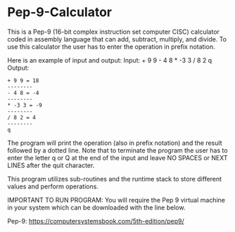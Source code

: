 # Pep-9-Calculator
This is a Pep-9 (16-bit complex instruction set computer CISC) calculator coded in assembly language that can add, subtract, multiply, and divide. To use this calculator the user has to enter the operation in prefix notation.

Here is an example of input and output:
Input: + 9 9 - 4 8 * -3 3 / 8 2 q
Output:
```
+ 9 9 = 18
--------
- 4 8 = -4
--------
* -3 3 = -9
--------
/ 8 2 = 4
--------
q
```
The program will print the operation (also in prefix notation) and the result followed by a dotted line. Note that to terminate the program the user has to enter the letter q or Q at the end of the input and leave NO SPACES or NEXT LINES after the quit character.

This program utilizes sub-routines and the runtime stack to store different values and perform operations.

IMPORTANT TO RUN PROGRAM: You will require the Pep 9 virtual machine in your system which can be downloaded with the line below.

Pep-9: https://computersystemsbook.com/5th-edition/pep9/
